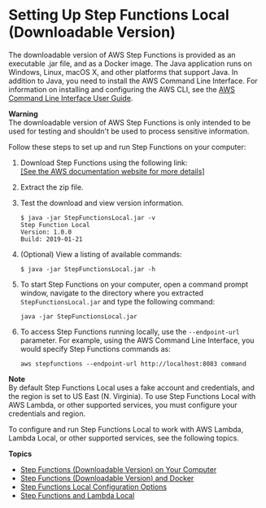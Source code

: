 # Setting Up Step Functions Local \(Downloadable Version\)<a name="sfn-local"></a>

The downloadable version of AWS Step Functions is provided as an executable \.jar file, and as a Docker image\. The Java application runs on Windows, Linux, macOS X, and other platforms that support Java\. In addition to Java, you need to install the AWS Command Line Interface\. For information on installing and configuring the AWS CLI, see the [AWS Command Line Interface User Guide](https://docs.aws.amazon.com/cli/latest/userguide/)\.

**Warning**  
The downloadable version of AWS Step Functions is only intended to be used for testing and shouldn't be used to process sensitive information\.

Follow these steps to set up and run Step Functions on your computer:

1. Download Step Functions using the following link:     
[\[See the AWS documentation website for more details\]](http://docs.aws.amazon.com/step-functions/latest/dg/sfn-local.html)

1. Extract the zip file\.

1. Test the download and view version information\.

   ```
   $ java -jar StepFunctionsLocal.jar -v
   Step Function Local
   Version: 1.0.0
   Build: 2019-01-21
   ```

1. \(Optional\) View a listing of available commands:

   ```
   $ java -jar StepFunctionsLocal.jar -h
   ```

1. To start Step Functions on your computer, open a command prompt window, navigate to the directory where you extracted `StepFunctionsLocal.jar` and type the following command:

   ```
   java -jar StepFunctionsLocal.jar
   ```

1. To access Step Functions running locally, use the `--endpoint-url` parameter\. For example, using the AWS Command Line Interface, you would specify Step Functions commands as:

   ```
   aws stepfunctions --endpoint-url http://localhost:8083 command
   ```

**Note**  
By default Step Functions Local uses a fake account and credentials, and the region is set to US East \(N\. Virginia\)\. To use Step Functions Local with AWS Lambda, or other supported services, you must configure your credentials and region\.

To configure and run Step Functions Local to work with AWS Lambda, Lambda Local, or other supported services, see the following topics\. 

**Topics**
+ [Step Functions \(Downloadable Version\) on Your Computer](sfn-local-computer.md)
+ [Step Functions \(Downloadable Version\) and Docker](sfn-local-docker.md)
+ [Step Functions Local Configuration Options](sfn-local-config-options.md)
+ [Step Functions and Lambda Local](sfn-local-lambda.md)